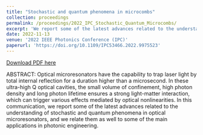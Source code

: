 ```yaml
---
title: "Stochastic and quantum phenomena in microcombs"
collection: proceedings
permalink: /proceedings/2022_IPC_Stochastic_Quantum_Microcombs/
excerpt: 'We report some of the latest advances related to the understanding of stochastic and quantum phenomena in optical microresonators, and we relate them as well to some of the main applications in photonic engineering.'
date: 2022-11-13
venue: '2022 IEEE Photonics Conference (IPC)'
paperurl: 'https://doi.org/10.1109/IPC53466.2022.9975523'
---
```


[Download PDF here](http://fengyuliu.com/files/2022_IPC_Stochastic_Quantum_Microcombs.pdf)

ABSTRACT: 
Optical microresonators have the capability to trap laser light by total internal reflection for a duration higher than a microsecond. In these ultra-high Q optical cavities, the small volume of confinement, high photon density and long photon lifetime ensures a strong light-matter interaction, which can trigger various effects mediated by optical nonlinearities. In this communication, we report some of the latest advances related to the understanding of stochastic and quantum phenomena in optical microresonators, and we relate them as well to some of the main applications in photonic engineering.
